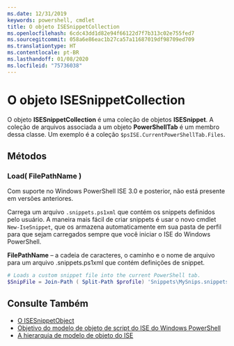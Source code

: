 ```yaml
---
ms.date: 12/31/2019
keywords: powershell, cmdlet
title: O objeto ISESnippetCollection
ms.openlocfilehash: 6cdc43dd1d82e94f66122d7f7b313c02e755fed7
ms.sourcegitcommit: 058a6e86eac1b27ca57a11687019df98709ed709
ms.translationtype: HT
ms.contentlocale: pt-BR
ms.lasthandoff: 01/08/2020
ms.locfileid: "75736038"
---
```

# <a name="the-isesnippetcollection-object"></a>O objeto ISESnippetCollection

O objeto **ISESnippetCollection** é uma coleção de objetos **ISESnippet**. A coleção de arquivos associada a um objeto **PowerShellTab** é um membro dessa classe. Um exemplo é a coleção `$psISE.CurrentPowerShellTab.Files`.

## <a name="methods"></a>Métodos

### <a name="load-filepathname-"></a>Load\( FilePathName \)

Com suporte no Windows PowerShell ISE 3.0 e posterior, não está presente em versões anteriores.

Carrega um arquivo `.snippets.ps1xml` que contém os snippets definidos pelo usuário. A maneira mais fácil de criar snippets é usar o novo cmdlet `New-IseSnippet`, que os armazena automaticamente em sua pasta de perfil para que sejam carregados sempre que você iniciar o ISE do Windows PowerShell.

**FilePathName** – a cadeia de caracteres, o caminho e o nome de arquivo para um arquivo .snippets.ps1xml que contém definições de snippet.

```powershell
# Loads a custom snippet file into the current PowerShell tab.
$SnipFile = Join-Path ( Split-Path $profile) 'Snippets\MySnips.snippets.ps1xml' $psISE.CurrentPowerShellTab.Snippets.Add($SnipPath)
```

## <a name="see-also"></a>Consulte Também

- [O ISESnippetObject](The-ISESnippetObject.md)
- [Objetivo do modelo de objeto de script do ISE do Windows PowerShell](Purpose-of-the-Windows-PowerShell-ISE-Scripting-Object-Model.md)
- [A hierarquia de modelo de objeto do ISE](The-ISE-Object-Model-Hierarchy.md)
